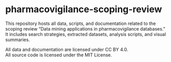 # pharmacovigilance-scoping-review
This repository hosts all data, scripts, and documentation related to the scoping review “Data mining applications in pharmacovigilance databases.” It includes search strategies, extracted datasets, analysis scripts, and visual summaries.



All data and documentation are licensed under CC BY 4.0.  
All source code is licensed under the MIT License.
